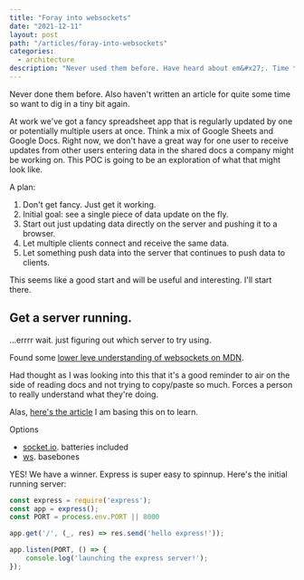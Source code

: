 ```yaml
---
title: "Foray into websockets"
date: "2021-12-11"
layout: post
path: "/articles/foray-into-websockets"
categories:
  - architecture
description: "Never used them before. Have heard about em&#x27;. Time to try em&#x27; out."
---
```


Never done them before. Also haven't written an article for quite some time so want to dig in a tiny bit again. 

At work we've got a fancy spreadsheet app that is regularly updated by one or potentially multiple users at once. Think a mix of Google Sheets and Google Docs. Right now, we don't have a great way for one user to receive updates from other users entering data in the shared docs a company might be working on. This POC is going to be an exploration of what that might look like.

A plan:
1. Don't get fancy. Just get it working.
2. Initial goal: see a single piece of data update on the fly.
3. Start out just updating data directly on the server and pushing it to a browser.
4. Let multiple clients connect and receive the same data.
5. Let something push data into the server that continues to push data to clients.

This seems like a good start and will be useful and interesting. I'll start there.

## Get a server running.
...errrr wait. just figuring out which server to try using.

Found some [lower leve understanding of websockets on MDN](https://developer.mozilla.org/en-US/docs/Web/API/WebSockets_API/Writing_WebSocket_servers).

Had thought as I was looking into this that it's a good reminder to air on the side of reading docs and not trying to copy/paste so much. Forces a person to really understand what they're doing.

Alas, [here's the article](https://blog.mrg.sh/build-a-websocket-server-using-express-and-ws-package) I am basing this on to learn.

Options
- [socket.io](https://www.npmjs.com/package/socket.io). batteries included
- [ws](https://www.npmjs.com/package/ws). basebones

YES! We have a winner. Express is super easy to spinnup. Here's the initial running server: 

```js
const express = require('express');
const app = express();
const PORT = process.env.PORT || 8000

app.get('/', (_, res) => res.send('hello express!'));

app.listen(PORT, () => {
    console.log('launching the express server!');
});
```